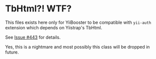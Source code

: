 # TbHtml?! WTF?

This files exists here only for YiiBooster to be compatible with `yii-auth` extension which depends on Yiistrap's TbHtml.

See [Issue #443](https://github.com/clevertech/YiiBooster/issues/443) for details.

Yes, this is a nightmare and most possibly this class will be dropped in future.